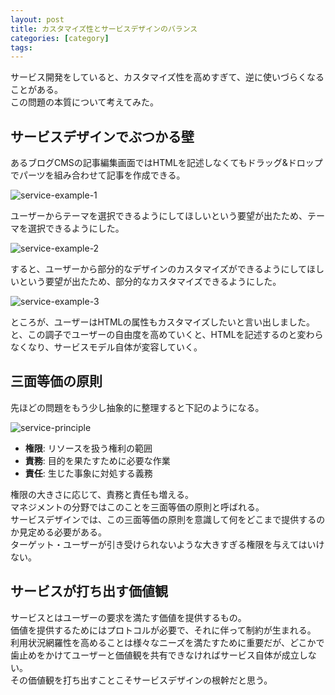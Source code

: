 ```yaml
---
layout: post
title: カスタマイズ性とサービスデザインのバランス
categories: [category]
tags:
---
```


サービス開発をしていると、カスタマイズ性を高めすぎて、逆に使いづらくなることがある。  
この問題の本質について考えてみた。

## サービスデザインでぶつかる壁

あるブログCMSの記事編集画面ではHTMLを記述しなくてもドラッグ&ドロップでパーツを組み合わせて記事を作成できる。

![service-example-1](https://rikson.imgix.net/service-example-1.svg)

ユーザーからテーマを選択できるようにしてほしいという要望が出たため、テーマを選択できるようにした。

![service-example-2](https://rikson.imgix.net/service-example-2.svg)

すると、ユーザーから部分的なデザインのカスタマイズができるようにしてほしいという要望が出たため、部分的なカスタマイズできるようにした。

![service-example-3](https://rikson.imgix.net/service-example-3.svg)

ところが、ユーザーはHTMLの属性もカスタマイズしたいと言い出しました。  
と、この調子でユーザーの自由度を高めていくと、HTMLを記述するのと変わらなくなり、サービスモデル自体が変容していく。

## 三面等価の原則

先ほどの問題をもう少し抽象的に整理すると下記のようになる。

![service-principle](https://rikson.imgix.net/service-principle.svg)

- **権限**: リソースを扱う権利の範囲
- **責務**: 目的を果たすために必要な作業
- **責任**: 生じた事象に対処する義務

権限の大きさに応じて、責務と責任も増える。  
マネジメントの分野ではこのことを三面等価の原則と呼ばれる。  
サービスデザインでは、この三面等価の原則を意識して何をどこまで提供するのか見定める必要がある。  
ターゲット・ユーザーが引き受けられないような大きすぎる権限を与えてはいけない。

## サービスが打ち出す価値観

サービスとはユーザーの要求を満たす価値を提供するもの。  
価値を提供するためにはプロトコルが必要で、それに伴って制約が生まれる。  
利用状況網羅性を高めることは様々なニーズを満たすために重要だが、どこかで歯止めをかけてユーザーと価値観を共有できなければサービス自体が成立しない。  
その価値観を打ち出すことこそサービスデザインの根幹だと思う。
